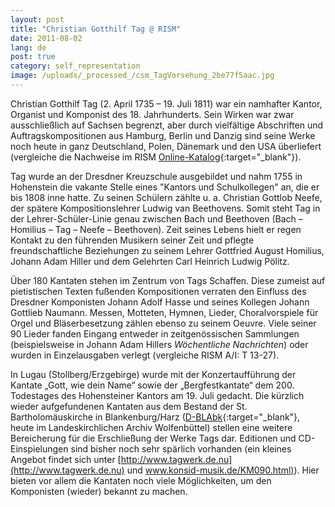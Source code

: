 ```yaml
---
layout: post
title: "Christian Gotthilf Tag @ RISM"
date: 2011-08-02
lang: de
post: true
category: self_representation
image: /uploads/_processed_/csm_TagVorsehung_2be77f5aac.jpg
---
```



Christian Gotthilf Tag (2. April 1735 – 19. Juli 1811) war ein namhafter Kantor, Organist und Komponist des 18. Jahrhunderts. Sein Wirken war zwar ausschließlich auf Sachsen begrenzt, aber durch vielfältige Abschriften und Auftragskompositionen aus Hamburg, Berlin und Danzig sind seine Werke noch heute in ganz Deutschland, Polen, Dänemark und den USA überliefert (vergleiche die Nachweise im RISM [Online-Katalog](http://opac.rism.info/index.php?id=6&tx_bsbsearch_pi1%5Bsmode%5D=simple&L=1&tx_bsbsearch_pi1%5Bquery%5D%5B0%5D=Tag%2C+Christian+Gotthilf&tx_bsbsearch_pi1%5Bsubmit_button%5D=Search){:target="_blank"}).

Tag wurde an der Dresdner Kreuzschule ausgebildet und nahm 1755 in Hohenstein die vakante Stelle eines "Kantors und Schulkollegen" an, die er bis 1808 inne hatte. Zu seinen Schülern zählte u. a. Christian Gottlob Neefe, der spätere Kompositionslehrer Ludwig van Beethovens. Somit steht Tag in der Lehrer-Schüler-Linie genau zwischen Bach und Beethoven (Bach – Homilius – Tag – Neefe – Beethoven). Zeit seines Lebens hielt er regen Kontakt zu den führenden Musikern seiner Zeit und pflegte freundschaftliche Beziehungen zu seinem Lehrer Gottfried August Homilius, Johann Adam Hiller und dem Gelehrten Carl Heinrich Ludwig Pölitz.

Über 180 Kantaten stehen im Zentrum von Tags Schaffen. Diese zumeist auf pietistischen Texten fußenden Kompositionen verraten den Einfluss des Dresdner Komponisten Johann Adolf Hasse und seines Kollegen Johann Gottlieb Naumann. Messen, Motteten, Hymnen, Lieder, Choralvorspiele für Orgel und Bläserbesetzung zählen ebenso zu seinem Oeuvre. Viele seiner 90 Lieder fanden Eingang entweder in zeitgenössischen Sammlungen (beispielsweise in Johann Adam Hillers _Wöchentliche Nachrichten_) oder wurden in Einzelausgaben verlegt (vergleiche RISM A/I: T 13-27).

In Lugau (Stollberg/Erzgebirge) wurde mit der Konzertaufführung der Kantate „Gott, wie dein Name“ sowie der „Bergfestkantate“ dem 200. Todestages des Hohensteiner Kantors am 19. Juli gedacht. Die kürzlich wieder aufgefundenen Kantaten aus dem Bestand der St. Bartholomäuskirche in Blankenburg/Harz ([D-BLAbk](http://www.rism.info/de/startseite/newsdetails/article/2/cantatas-from-blankenburg-harz-in-the-wolfenbuettel-regional-church-archives.html){:target="_blank"}, heute im Landeskirchlichen Archiv Wolfenbüttel) stellen eine weitere Bereicherung für die Erschließung der Werke Tags dar. Editionen und CD-Einspielungen sind bisher noch sehr spärlich vorhanden (ein kleines Angebot findet sich unter [http://www.tagwerk.de.nu](http://www.tagwerk.de.nu) und [www.konsid-musik.de/KM090.html)](http://www.konsid-musik.de/KM090.html)). Hier bieten vor allem die Kantaten noch viele Möglichkeiten, um den Komponisten (wieder) bekannt zu machen.